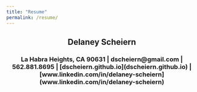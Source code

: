 ```yaml
---
title: "Resume"
permalink: /resume/
---
```


<center><h2><b>Delaney Scheiern</b></h2></center>
<center><h3>La Habra Heights, CA 90631 | dscheiern@gmail.com | 562.881.8695 | [dscheiern.github.io](dscheiern.github.io) | [www.linkedin.com/in/delaney-scheiern](www.linkedin.com/in/delaney-scheiern)</h3></center>

